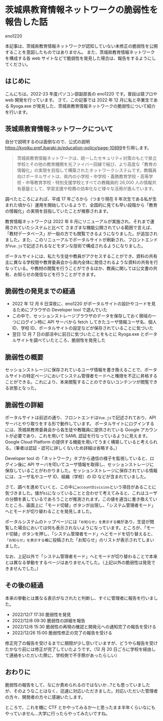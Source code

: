 # 茨城県教育情報ネットワークの脆弱性を報告した話

<span class="author">eno1220</span>

本記事は、茨城県教育情報ネットワークが認知していない未修正の脆弱性を公開することを意図したものではありません。
また、茨城県教育情報ネットワークを構成する各 web サイトなどで脆弱性を発見した場合は、報告をするようにしてください。

## はじめに

こんにちは。2022-23 年度パソコン部副部長の eno1220 です。普段は競プロや web 開発を行っています。
さて、この記事では 2022 年 12 月に私と卒業生である Ryoga.exe が発見した、茨城県教育情報ネットワークの脆弱性について紹介を行います。

## 茨城県教育情報ネットワークについて

自分で説明するのは面倒なので、公式の説明<span class="footnote">https://kyoiku.pref.ibaraki.jp/education-policy/page-10899</span>を引用します。

> 茨城県教育情報ネットワークは、統一したセキュリティ対策のもとで県立学校とその他の教育機関を光ファイバー回線で結び、より高度な「教育の情報化」の実現を目指して構築されたネットワークシステムです。教職員向けポータルサイトは、県内の小学校・中学校・義務教育学校・高等学校・中等教育学校・特別支援学校とすべての教職員約 26,000 人の情報共有基盤として、学習支援や校務の効率化など様々な活用が進んでいます。

調べたところによれば、平成 17 年ごろから（つまり現在 6 年次生である私が生まれた頃から）運用を開始しているようで、全国的に見ても早い段階から「教育の情報化」の実現を目指していたことが推察されます。

教育情報ネットワークは 2022 年 8 月にリニューアルが実施され、それまで運用されていたシステムと比べて さまざまな機能<span class="footnote">公開されている範囲で言えば、「教材データベース」が一般の方でも閲覧できるようになりました。</span>が追加されました。また、このリニューアルでポータルサイトが刷新され、フロントエンドが`Vue.js`で記述されるなどモダンな技術で構成されるようになりました。

ポータルサイトには、私たち生徒や教員がアクセスすることができ、資料の共有<span class="footnote">主に異なる学校間や教育委員会から県内全体に発信されるような資料の共有を行なっている。</span>や教材の閲覧を行うことができるほか、教員に関しては公文書の共有、お知らせの発信などを行うことができます。

## 脆弱性の発見までの経過

- 2022 年 12 月 6 日深夜に、eno1220 がポータルサイトの設計やコードを見るためにブラウザの Developer tool で遊んでいた
- この中で、セッションストレージ<span class="footnote">ブラウザのデータを保存しておく領域の一つ</span>にログイン時に API サーバから fetch してきたユーザ情報<span class="footnote">ユーザ名、個人 ID、学校 ID、ポータルサイトの設定など</span>が保存されていることに気づいた
- 翌日 12 月 7 日の部活中に前日に気づいたことをもとに Ryoga.exe とポータルサイトを調べていたところ、脆弱性を発見した

## 脆弱性の概要

セッションストレージに保存されているユーザ情報を書き換えることで、ポータルサイトの特定ページにおいてシステム管理者モードへと権限を不正に昇格することができる。これにより、本来閲覧することのできないコンテンツが閲覧できる状態となった。

## 脆弱性の詳細

ポータルサイトは前述の通り、フロントエンドは`Vue.js`で記述されており、API サーバとやり取りをする形で動作しています。
ポータルサイトにログインするには、茨城県教育委員会から各生徒や教職員に提供されている Google アカウントが必要であり、これを用いて SAML 認証を行なっているように見えます。<span class="footnote">Google Cloud Platform の提供する機能を用いてうまく構築していると考えられる。</span>（筆者は認証・認可に詳しくないため詳細は省略する。）

Developer tool の「ネットワーク」タブから通信の様子を監視していると、ログイン後に API サーバを叩いてユーザ情報を取得し、セッションストレージに保存していることがわかりました。セッションストレージに保存されている情報には、ユーザ名やユーザ ID、組織（学校）の ID などが含まれていました。

さて、調べを進めていくと、この中に`accountDivision`という項目があることに気づきました。値が`b1`になっていることと合わせて考えてみると、これはユーザの分類を表しているであろうことが推測されます。この値を適当に書き換えていたところ、画面上に「モード切替」ボタンが出現し、「システム管理者モード」へとモードが切り替わることを発見しました。

ポータルシステムのトップページには`「お知らせ」を表示する欄`があり、生徒が閲覧した場合においては何も表示されないようになっています。ところが、「モード切替」ボタンを押し、「システム管理者モード」へとモードを切り替えると、`「お知らせ」を表示する欄`に投稿された「お知らせ」のリストが表示されてしまいました。

なお、上記以外で「システム管理者モード」へとモードが切り替わることで本来とは異なる挙動をするページはありませんでした。（上記以外の脆弱性は発見できませんでした。）

## その後の経過

本来の挙動とは異なる表示がなされたと判断し、すぐに管理者に報告を行いました。

- 2022/12/7 17:30 脆弱性を発見
- 2022/12/8 09:30 脆弱性の詳細を報告
- 2022/12/8 15:30 脆弱性の再現の確認と開発元への通知完了の報告を受ける
- 2022/12/26 15:00 脆弱性修正の完了の報告を受ける

修正完了の報告を受けるまでに期間が少し空いていますが、どうやら報告を受けたかなり前には修正が完了していたようです。（12 月 20 日ごろに学校を経由して連絡をいただいた際に、学校側で不手際があったらしい）

## おわりに

脆弱性の報告をして、なにか責められるのではないか...?とも思っていましたが、そのようなことはなく、迅速に対応いただきました。対応いただいた管理者の方々、開発者の方々に感謝いたします。

ところで、これを機に CTF とかやってみるか〜と思ったまま半年くらいなにもやっていません...大学に行ったらやってみたいですね。
